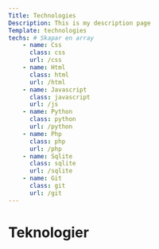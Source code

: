 ```yaml
---
Title: Technologies
Description: This is my description page
Template: technologies
techs: # Skapar en array
    - name: Css
      class: css
      url: /css
    - name: Html
      class: html
      url: /html
    - name: Javascript
      class: javascript
      url: /js
    - name: Python
      class: python
      url: /python
    - name: Php
      class: php
      url: /php
    - name: Sqlite
      class: sqlite
      url: /sqlite
    - name: Git
      class: git
      url: /git
---
```


# Teknologier

